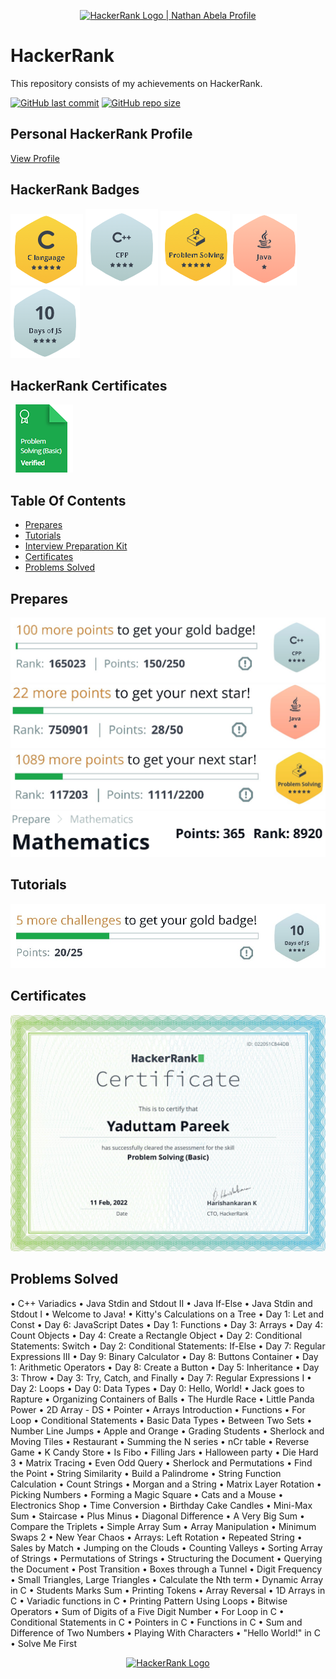 <p align="center">
    <a href="https://www.hackerrank.com/yaduttampareek95">
        <img alt="HackerRank Logo | Nathan Abela Profile" src="https://hrcdn.net/fcore/assets/brand/typemark_60x200-7435b42d20.svg" >
    </a>
</p>

# HackerRank

This repository consists of my achievements on HackerRank.

[![GitHub last commit](https://img.shields.io/github/last-commit/Yaduttam95/Hackerrank)](https://github.com/Yaduttam95/Hackerrank/commits/master)
[![GitHub repo size](https://img.shields.io/github/repo-size/Yaduttam95/Hackerrank)](https://github.com/Yaduttam95/Hackerrank/archive/master.zip)

## Personal HackerRank Profile

[View Profile](https://www.hackerrank.com/Yaduttam95)

## HackerRank Badges
![C](/Badges/C.png)
![C++](/Badges/C++.png)
![Problem Solving](/Badges/Problem_Solving.png)
![Java](/Badges/Java.png)
![10 Days Of JS](/Badges/10_Days_of_JS.png)



## HackerRank Certificates
![Problem Solving(Basics)](/Badges/problem_solving_basic_skill.png)




## Table Of Contents

* [Prepares](#prepares)
* [Tutorials](#tutorials)
* [Interview Preparation Kit](#interview)
* [Certificates](#certificates)
* [Problems Solved](#problems-solved)

## Prepares
<!--![C](/Prepares_and_Interview_prepration_kit/C.jpg)-->
![C++](/Prepares_and_Interview_prepration_kit/C++.jpg)
![JAVA](/Prepares_and_Interview_prepration_kit/Java.jpg)
![Problem Solving](/Prepares_and_Interview_prepration_kit/Problem_Solving.jpg)
![Mathematics](/Prepares_and_Interview_prepration_kit/Mathematics.jpg)

## Tutorials
![10 Days Of JS](/Prepares_and_Interview_prepration_kit/10_days_of_JS.jpg)


## Certificates
![Problem Solving(Basic)](/Skill_Certificates/Problem_Solving(basic).png)


## Problems Solved
•	C++ Variadics
•	Java Stdin and Stdout II
•	Java If-Else
•	Java Stdin and Stdout I
•	Welcome to Java!
•	Kitty's Calculations on a Tree
•	Day 1: Let and Const
•	Day 6: JavaScript Dates
•	Day 1: Functions
•	Day 3: Arrays
•	Day 4: Count Objects
•	Day 4: Create a Rectangle Object
•	Day 2: Conditional Statements: Switch
•	Day 2: Conditional Statements: If-Else
•	Day 7: Regular Expressions III
•	Day 9: Binary Calculator
•	Day 8: Buttons Container
•	Day 1: Arithmetic Operators
•	Day 8: Create a Button
•	Day 5: Inheritance
•	Day 3: Throw
•	Day 3: Try, Catch, and Finally
•	Day 7: Regular Expressions I
•	Day 2: Loops
•	Day 0: Data Types
•	Day 0: Hello, World!
•	Jack goes to Rapture
•	Organizing Containers of Balls
•	The Hurdle Race
•	Little Panda Power
•	2D Array - DS
•	Pointer
•	Arrays Introduction
•	Functions
•	For Loop
•	Conditional Statements
•	Basic Data Types
•	Between Two Sets
•	Number Line Jumps
•	Apple and Orange
•	Grading Students
•	Sherlock and Moving Tiles
•	Restaurant
•	Summing the N series
•	nCr table
•	Reverse Game
•	K Candy Store
•	Is Fibo
•	Filling Jars
•	Halloween party
•	Die Hard 3
•	Matrix Tracing
•	Even Odd Query
•	Sherlock and Permutations
•	Find the Point
•	String Similarity
•	Build a Palindrome
•	String Function Calculation
•	Count Strings
•	Morgan and a String
•	Matrix Layer Rotation
•	Picking Numbers
•	Forming a Magic Square
•	Cats and a Mouse
•	Electronics Shop
•	Time Conversion
•	Birthday Cake Candles
•	Mini-Max Sum
•	Staircase
•	Plus Minus
•	Diagonal Difference
•	A Very Big Sum
•	Compare the Triplets
•	Simple Array Sum
•	Array Manipulation
•	Minimum Swaps 2
•	New Year Chaos
•	Arrays: Left Rotation
•	Repeated String
•	Sales by Match
•	Jumping on the Clouds
•	Counting Valleys
•	Sorting Array of Strings
•	Permutations of Strings
•	Structuring the Document
•	Querying the Document
•	Post Transition
•	Boxes through a Tunnel
•	Digit Frequency
•	Small Triangles, Large Triangles
•	Calculate the Nth term
•	Dynamic Array in C
•	Students Marks Sum
•	Printing Tokens
•	Array Reversal
•	1D Arrays in C
•	Variadic functions in C
•	Printing Pattern Using Loops
•	Bitwise Operators
•	Sum of Digits of a Five Digit Number
•	For Loop in C
•	Conditional Statements in C
•	Pointers in C
•	Functions in C
•	Sum and Difference of Two Numbers
•	Playing With Characters
•	"Hello World!" in C
•	Solve Me First

<p align="center">
    <a href="https://www.hackerrank.com/Yaduttam95">
        <img alt="HackerRank Logo" src="https://hrcdn.net/fcore/assets/brand/h_mark_sm-966d2b45e3.svg">
    </a>
</p>


